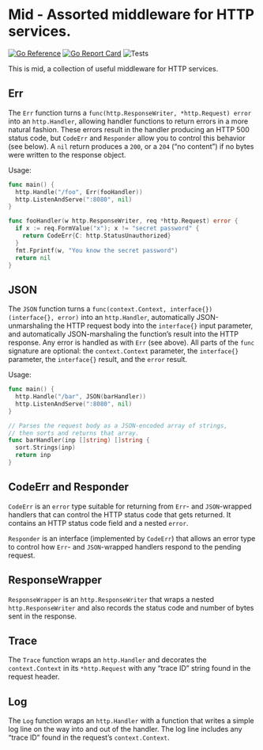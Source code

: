 # Mid - Assorted middleware for HTTP services.

[![Go Reference](https://pkg.go.dev/badge/github.com/bobg/mid.svg)](https://pkg.go.dev/github.com/bobg/mid)
[![Go Report Card](https://goreportcard.com/badge/github.com/bobg/mid)](https://goreportcard.com/report/github.com/bobg/mid)
![Tests](https://github.com/bobg/mid/actions/workflows/go.yml/badge.svg)

This is mid,
a collection of useful middleware for HTTP services.

## Err

The `Err` function turns a `func(http.ResponseWriter, *http.Request) error`
into an `http.Handler`,
allowing handler functions to return errors in a more natural fashion.
These errors result in the handler producing an HTTP 500 status code,
but `CodeErr` and `Responder` allow you to control this behavior
(see below).
A `nil` return produces a `200`,
or a `204` (“no content”) if no bytes were written to the response object.

Usage:

```go
func main() {
  http.Handle("/foo", Err(fooHandler))
  http.ListenAndServe(":8080", nil)
}

func fooHandler(w http.ResponseWriter, req *http.Request) error {
  if x := req.FormValue("x"); x != "secret password" {
    return CodeErr{C: http.StatusUnauthorized}
  }
  fmt.Fprintf(w, "You know the secret password")
  return nil
}
```

## JSON

The `JSON` function turns a `func(context.Context, interface{}) (interface{}, error)`
into an `http.Handler`,
automatically JSON-unmarshaling the HTTP request body into the `interface{}` input parameter,
and automatically JSON-marshaling the function’s result into the HTTP response.
Any error is handled as with `Err`
(see above).
All parts of the `func` signature are optional:
the `context.Context` parameter,
the `interface{}` parameter,
the `interface{}` result,
and the `error` result.

Usage:

```go
func main() {
  http.Handle("/bar", JSON(barHandler))
  http.ListenAndServe(":8080", nil)
}

// Parses the request body as a JSON-encoded array of strings,
// then sorts and returns that array.
func barHandler(inp []string) []string {
  sort.Strings(inp)
  return inp
}
```

## CodeErr and Responder

`CodeErr` is an `error` type suitable for returning from `Err`- and `JSON`-wrapped handlers that can control the HTTP status code that gets returned.
It contains an HTTP status code field and a nested `error`.

`Responder` is an interface
(implemented by `CodeErr`)
that allows an error type to control how `Err`- and `JSON`-wrapped handlers respond to the pending request.

## ResponseWrapper

`ResponseWrapper` is an `http.ResponseWriter` that wraps a nested `http.ResponseWriter` and also records the status code and number of bytes sent in the response.

## Trace

The `Trace` function wraps an `http.Handler` and decorates the `context.Context` in its `*http.Request` with any “trace ID” string found in the request header.

## Log

The `Log` function wraps an `http.Handler` with a function that writes a simple log line on the way into and out of the handler.
The log line includes any “trace ID” found in the request’s `context.Context`.
